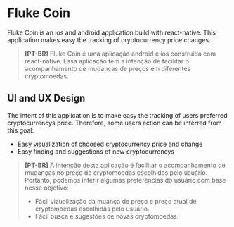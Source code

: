 # Fluke Coin

Fluke Coin is an ios and android application build with react-native. This application makes easy the tracking of cryptocurrency price changes.
> __[PT-BR]__ Fluke Coin é uma aplicação android e ios construída com react-native. Essa aplicação tem a intenção  de facilitar o acompanhamento de mudanças de preços em diferentes cryptomoedas.

## UI and UX Design

The intent of this application is to make easy the tracking of users preferred cryptocurrencys price. Therefore, some users action can be inferred from this goal:
- Easy visualization of choosed cryptocurrency price and change
- Easy finding and suggestions of new cryptocurrencys 
> __[PT-BR]__ A intenção desta aplicação é facilitar o acompanhamento de mudanças no preço de cryptomoedas escolhidas pelo usuário. Portanto, podemos inferir algumas preferências do usuário com base nesse objetivo:
>- Fácil vizualização da muança de preço e preço atual de cryptomoedas escolhidas pelo usuário.
>- Fácil busca e sugestões de novas cryptomoedas.

